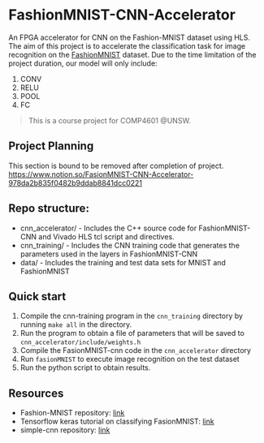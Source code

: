 # FashionMNIST-CNN-Accelerator
An FPGA accelerator for CNN on the Fashion-MNIST dataset using HLS.
The aim of this project is to accelerate the classification task for image recognition on the [FashionMNIST](https://github.com/zalandoresearch/fashion-mnist) dataset.
Due to the time limitation of the project duration, our model will only include:
1. CONV
2. RELU
3. POOL
4. FC
> This is a course project for COMP4601 @UNSW.

## Project Planning
This section is bound to be removed after completion of project.
https://www.notion.so/FasionMNIST-CNN-Accelerator-978da2b835f0482b9ddab8841dcc0221

## Repo structure:
* cnn_accelerator/ - Includes the C++ source code for FashionMNIST-CNN and Vivado HLS tcl script and directives.
* cnn_training/ - Includes the CNN training code that generates the parameters used in the layers in FashionMNIST-CNN
* data/ - Includes the training and test data sets for MNIST and FashionMNIST

## Quick start
1. Compile the cnn-training program in the ```cnn_training``` directory by running ```make all``` in the directory.
2. Run the program to obtain a file of parameters that will be saved to ```cnn_accelerator/include/weights.h```
3. Compile the FasionMNIST-cnn code in the  ```cnn_accelerator``` directory
4. Run ```fasionMNIST``` to execute image recognition on the test dataset
5. Run the python script to obtain results.

## Resources
* Fashion-MNIST repository: [link](https://github.com/zalandoresearch/fashion-mnist)
* Tensorflow keras tutorial on classifying FasionMNIST: [link](https://www.tensorflow.org/tutorials/keras/classification)
* simple-cnn repository: [link](https://github.com/can1357/simple_cnn)